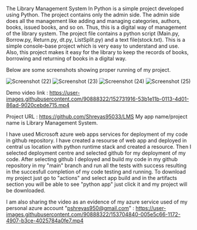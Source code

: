 The Library Management System In Python is a simple project developed using Python. The project contains only the admin side. The admin side does all the management like adding and managing categories, authors, books, issued books, and so on. Thus, this is a digital way of management of the library system.
The project file contains a python script (Main.py, Borrow.py, Return.py, dt.py, ListSplit.py) and a text file(stock.txt). This is a simple console-base project which is very easy to understand and use. Also, this project makes it easy for the library to keep the records of books, borrowing and returning of books in a digital way.

Below are some screenshots showing proper running of my project.

![Screenshot (22)](https://user-images.githubusercontent.com/90888322/152730844-2f9344b1-9c2c-4e88-ab11-a39287447ee8.png)
![Screenshot (23)](https://user-images.githubusercontent.com/90888322/152730895-2458c12b-89b8-4e9a-98f6-60f983863e88.png)
![Screenshot (24)](https://user-images.githubusercontent.com/90888322/152730964-5343a6ef-4d34-4cbf-a745-d66ced05e05b.png)
![Screenshot (25)](https://user-images.githubusercontent.com/90888322/152730980-6ef2ebc8-001e-432b-ac22-16f95ebcaaf2.png)

Demo video link : https://user-images.githubusercontent.com/90888322/152731916-53b1e11b-0113-4d01-86ad-9020cebde715.mp4


Project URL : https://github.com/Shreyas95033/LMS
My app name/project name is Library Management System.

I have used Microsoft azure web apps services for deployment of my code in github repository. I have created a resourse of web app and deployed in central us location with python runtime stack
and created a resource. Then I selected deployment centre and selected github for my deployment of my code. After selecting github I deployed and build my code in my github repository in my "main" branch and run all the tests with success resulting in the succesfull completion of my code testing and running.
To download my project just go to "actions" and select app build and in the artifacts section you will be able to see "python app" just click it and my project will be downloaded.

I am also sharing the video as an evidence of my azure service used of my personal azure account "pshreyas950@gmail.com" : 
https://user-images.githubusercontent.com/90888322/153704840-005e5c66-1172-4907-b3ce-4025784a0fe7.mp4


